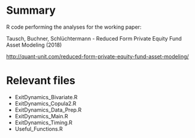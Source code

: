# Summary
R code performing the analyses for the working paper:

Tausch, Buchner, Schlüchtermann - Reduced Form Private Equity Fund Asset Modeling (2018)

http://quant-unit.com/reduced-form-private-equity-fund-asset-modeling/

# Relevant files

- ExitDynamics_Bivariate.R- ExitDynamics_Copula2.R- ExitDynamics_Data_Prep.R- ExitDynamics_Main.R- ExitDynamics_Timing.R
- Useful_Functions.R
